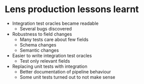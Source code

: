 # Lens production lessons learnt

* Integration test oracles became readable
  - Several bugs discovered
* Robustness to field changes
  - Many tests care about few fields
  - Schema changes
  - Semantic changes
* Easier to write integration test oracles
  - Test only relevant fields
* Replacing unit tests with integration
  - Better documentation of pipeline behaviour
  - Some unit tests turned out to not make sense
